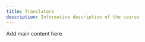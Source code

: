 ```yaml
---
title: Translators
description: Informative description of the course
---
```


Add main content here